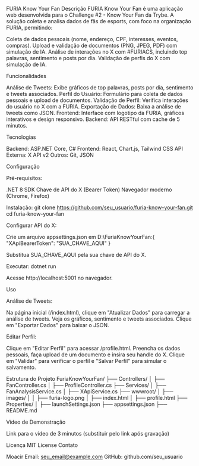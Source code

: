 FURIA Know Your Fan
Descrição
FURIA Know Your Fan é uma aplicação web desenvolvida para o Challenge #2 - Know Your Fan da Trybe. A solução coleta e analisa dados de fãs de esports, com foco na organização FURIA, permitindo:

Coleta de dados pessoais (nome, endereço, CPF, interesses, eventos, compras).
Upload e validação de documentos (PNG, JPEG, PDF) com simulação de IA.
Análise de interações no X com #FURIACS, incluindo top palavras, sentimento e posts por dia.
Validação de perfis do X com simulação de IA.

Funcionalidades

Análise de Tweets: Exibe gráficos de top palavras, posts por dia, sentimento e tweets associados.
Perfil do Usuário: Formulário para coleta de dados pessoais e upload de documentos.
Validação de Perfil: Verifica interações do usuário no X com a FURIA.
Exportação de Dados: Baixa a análise de tweets como JSON.
Frontend: Interface com logotipo da FURIA, gráficos interativos e design responsivo.
Backend: API RESTful com cache de 5 minutos.

Tecnologias

Backend: ASP.NET Core, C#
Frontend: React, Chart.js, Tailwind CSS
API Externa: X API v2
Outros: Git, JSON

Configuração

Pré-requisitos:

.NET 8 SDK
Chave de API do X (Bearer Token)
Navegador moderno (Chrome, Firefox)

Instalação:
git clone https://github.com/seu_usuario/furia-know-your-fan.git
cd furia-know-your-fan

Configurar API do X:

Crie um arquivo appsettings.json em D:\FuriaKnowYourFan:{
"XApiBearerToken": "SUA_CHAVE_AQUI"
}

Substitua SUA_CHAVE_AQUI pela sua chave de API do X.

Executar:
dotnet run

Acesse http://localhost:5001 no navegador.

Uso

Análise de Tweets:

Na página inicial (/index.html), clique em "Atualizar Dados" para carregar a análise de tweets.
Veja os gráficos, sentimento e tweets associados.
Clique em "Exportar Dados" para baixar o JSON.

Editar Perfil:

Clique em "Editar Perfil" para acessar /profile.html.
Preencha os dados pessoais, faça upload de um documento e insira seu handle do X.
Clique em "Validar" para verificar o perfil e "Salvar Perfil" para simular o salvamento.

Estrutura do Projeto
FuriaKnowYourFan/
├── Controllers/
│ ├── FanController.cs
│ ├── ProfileController.cs
├── Services/
│ ├── FanAnalysisService.cs
│ ├── XApiService.cs
├── wwwroot/
│ ├── images/
│ │ ├── furia-logo.png
│ ├── index.html
│ ├── profile.html
├── Properties/
│ ├── launchSettings.json
├── appsettings.json
├── README.md

Vídeo de Demonstração

Link para o vídeo de 3 minutos (substituir pelo link após gravação)

Licença
MIT License
Contato

Moacir
Email: seu_email@example.com
GitHub: github.com/seu_usuario
